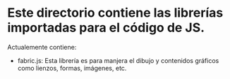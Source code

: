 # Este directorio contiene las librerías importadas para el código de JS. 

Actualemente contiene:

- fabric.js: Esta librería es para manjera el dibujo y contenidos gráficos como lienzos, formas,
        imágenes, etc. 